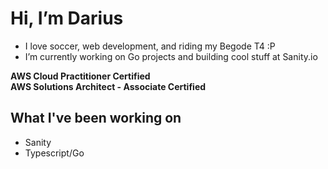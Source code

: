 # Hi, I’m Darius
- I love soccer, web development, and riding my Begode T4 :P
- I’m currently working on Go projects and building cool stuff at Sanity.io

**AWS Cloud Practitioner Certified**\
**AWS Solutions Architect - Associate Certified**

## What I've been working on
- Sanity
- Typescript/Go

